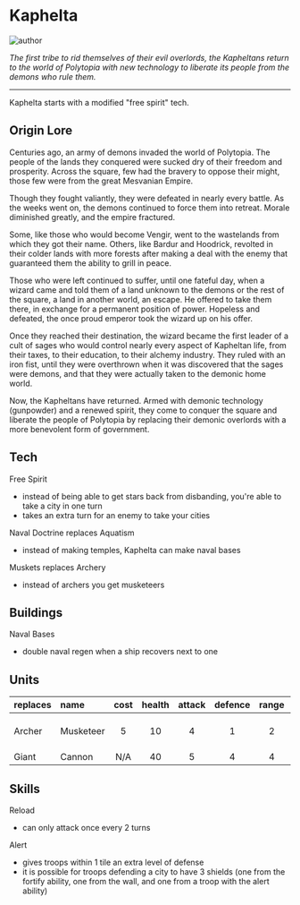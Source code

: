 # Kaphelta

![author](https://img.shields.io/badge/author-Skookgasm%237416-%237289DA)

*The first tribe to rid themselves of their evil overlords, the Kapheltans return to the world of Polytopia with new technology to liberate its people from the demons who rule them.*

---

Kaphelta starts with a modified "free spirit" tech.

## Origin Lore

Centuries ago, an army of demons invaded the world of Polytopia. The people of the lands they conquered were sucked dry of their freedom and prosperity. Across the square, few had the bravery to oppose their might, those few were from the great Mesvanian Empire.

Though they fought valiantly, they were defeated in nearly every battle. As the weeks went on, the demons continued to force them into retreat. Morale diminished greatly, and the empire fractured.

Some, like those who would become Vengir, went to the wastelands from which they got their name. Others, like Bardur and Hoodrick, revolted in their colder lands with more forests after making a deal with the enemy that guaranteed them the ability to grill in peace.

Those who were left continued to suffer, until one fateful day, when a wizard came and told them of a land unknown to the demons or the rest of the square, a land in another world, an escape. He offered to take them there, in exchange for a permanent position of power. Hopeless and defeated, the once proud emperor took the wizard up on his offer.

Once they reached their destination, the wizard became the first leader of a cult of sages who would control nearly every aspect of Kapheltan life, from their taxes, to their education, to their alchemy industry. They ruled with an iron fist, until they were overthrown when it was discovered that the sages were demons, and that they were actually taken to the demonic home world.

Now, the Kapheltans have returned. Armed with demonic technology (gunpowder) and a renewed spirit, they come to conquer the square and liberate the people of Polytopia by replacing their demonic overlords with a more benevolent form of government.

## Tech

Free Spirit

- instead of being able to get stars back from disbanding, you're able to take a city in one turn
- takes an extra turn for an enemy to take your cities

Naval Doctrine replaces Aquatism

- instead of making temples, Kaphelta can make naval bases

Muskets replaces Archery

- instead of archers you get musketeers

## Buildings

Naval Bases

- double naval regen when a ship recovers next to one

## Units

| replaces | name | cost | health | attack | defence | range | movement | skills |
|:---------|:-----|:----:|:------:|:------:|:-------:|:-----:|:--------:|:-------|
| Archer | Musketeer | 5 | 10 | 4 | 1 | 2 | 1 | Dash, Fortify, Reload |
| Giant | Cannon | N/A | 40 | 5 | 4 | 4 | Reload |

## Skills

Reload

- can only attack once every 2 turns

Alert

- gives troops within 1 tile an extra level of defense
- it is possible for troops defending a city to have 3 shields (one from the fortify ability, one from the wall, and one from a troop with the alert ability)

